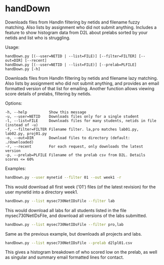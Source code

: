 # handDown
Downloads files from HandIn filtering by netids and filename fuzzy matching. Also lists by assignment who did not submit anything. Includes a feature to show histogram data from D2L about prelabs sorted by your netids and list who is struggling.

Usage:
```raw
handDown.py [(--user=NETID | --list=FILE)] [--filter=FILTER] [--out=DIR] [--recent]
handDown.py [(--user=NETID | --list=FILE)] [--prelab=PLFILE]
handDown.py [-h]
```

Downloads files from HandIn filtering by netids and filename lazy matching.
Also lists by assignment who did not submit anything, and provides an
email formatted version of that list for emailing. Another function
allows viewing score details of prelabs, filtering by netids.

Options:
```raw
-h, --help          Show this message
-u, --user=NETID    Downloads files only for a single student
-l, --list=FILE     Downloads files for many students, netids in file (instead of -u)
-f, --filter=FILTER Filename filter. la,pro matches lab01.py, lab02.py, proj01.py
-o, --out=DIR       Download files to directory (default: ./downloaded)
-r, --recent        For each request, only downloads the latest version
-p, --prelab=PLFILE Filename of the prelab csv from D2L. Details scores <= 60%
```

Examples:

```bash
handDown.py --user mynetid --filter 01 --out week1 -r
```    
This would download all first week ('01') files (of the latest revision)
for the user mynetid into a directory week1.

```bash
handDown.py --list mysec730NetIDsFile --filter lab
```
This would download all labs for all students listed in the file
mysec730NetIDsFile, and download all versions of the labs submitted.

```bash
handDown.py --list mysec730NetIDsFile --filter pro,lab
```
Same as the previous example, but downloads all projects and labs.

```bash
handDown.py --list mysec730NetIDsFile --prelab d2lpl01.csv
```
This gives a histogram breakdown of who scored low on the prelab,
as well as singular and summary email formatted lines for contact.

